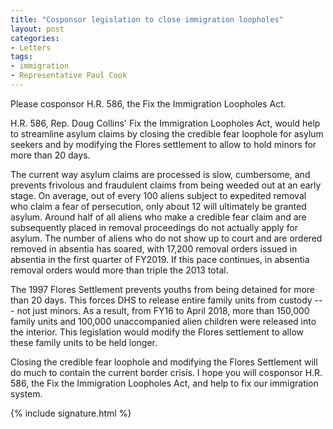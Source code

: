 ```yaml
---
title: "Cosponsor legislation to close immigration loopholes"
layout: post
categories:
- Letters
tags:
- immigration
- Representative Paul Cook
---
```


 Please cosponsor H.R. 586, the Fix the Immigration Loopholes Act.

H.R. 586, Rep. Doug Collins' Fix the Immigration Loopholes Act, would help to streamline asylum claims by closing the credible fear loophole for asylum seekers and by modifying the Flores settlement to allow to hold minors for more than 20 days.

The current way asylum claims are processed is slow, cumbersome, and prevents frivolous and fraudulent claims from being weeded out at an early stage. On average, out of every 100 aliens subject to expedited removal who claim a fear of persecution, only about 12 will ultimately be granted asylum. Around half of all aliens who make a credible fear claim and are subsequently placed in removal proceedings do not actually apply for asylum. The number of aliens who do not show up to court and are ordered removed in absentia has soared, with 17,200 removal orders issued in absentia in the first quarter of FY2019. If this pace continues, in absentia removal orders would more than triple the 2013 total.

The 1997 Flores Settlement prevents youths from being detained for more than 20 days. This forces DHS to release entire family units from custody --- not just minors. As a result, from FY16 to April 2018, more than 150,000 family units and 100,000 unaccompanied alien children were released into the interior. This legislation would modify the Flores settlement to allow these family units to be held longer.

 Closing the credible fear loophole and modifying the Flores Settlement will do much to contain the current border crisis. I hope you will cosponsor H.R. 586, the Fix the Immigration Loopholes Act, and help to fix our immigration system.

 {% include signature.html %}
